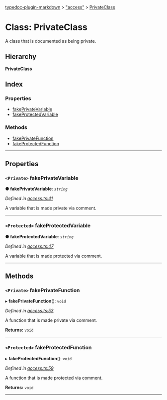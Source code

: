 [typedoc-plugin-markdown](../README.md) > ["access"](../modules/_access_.md) > [PrivateClass](../classes/_access_.privateclass.md)

# Class: PrivateClass

A class that is documented as being private.

## Hierarchy

**PrivateClass**

## Index

### Properties

* [fakePrivateVariable](_access_.privateclass.md#fakeprivatevariable)
* [fakeProtectedVariable](_access_.privateclass.md#fakeprotectedvariable)

### Methods

* [fakePrivateFunction](_access_.privateclass.md#fakeprivatefunction)
* [fakeProtectedFunction](_access_.privateclass.md#fakeprotectedfunction)

---

## Properties

<a id="fakeprivatevariable"></a>

### `<Private>` fakePrivateVariable

**●  fakePrivateVariable**:  *`string`* 

*Defined in [access.ts:41](https://github.com/tgreyjs/typedoc-plugin-markdown/blob/master/tests/src/access.ts#L41)*

A variable that is made private via comment.

___

<a id="fakeprotectedvariable"></a>

### `<Protected>` fakeProtectedVariable

**●  fakeProtectedVariable**:  *`string`* 

*Defined in [access.ts:47](https://github.com/tgreyjs/typedoc-plugin-markdown/blob/master/tests/src/access.ts#L47)*

A variable that is made protected via comment.

___

## Methods

<a id="fakeprivatefunction"></a>

### `<Private>` fakePrivateFunction

▸ **fakePrivateFunction**(): `void`

*Defined in [access.ts:53](https://github.com/tgreyjs/typedoc-plugin-markdown/blob/master/tests/src/access.ts#L53)*

A function that is made private via comment.

**Returns:** `void`

___

<a id="fakeprotectedfunction"></a>

### `<Protected>` fakeProtectedFunction

▸ **fakeProtectedFunction**(): `void`

*Defined in [access.ts:59](https://github.com/tgreyjs/typedoc-plugin-markdown/blob/master/tests/src/access.ts#L59)*

A function that is made protected via comment.

**Returns:** `void`

___

